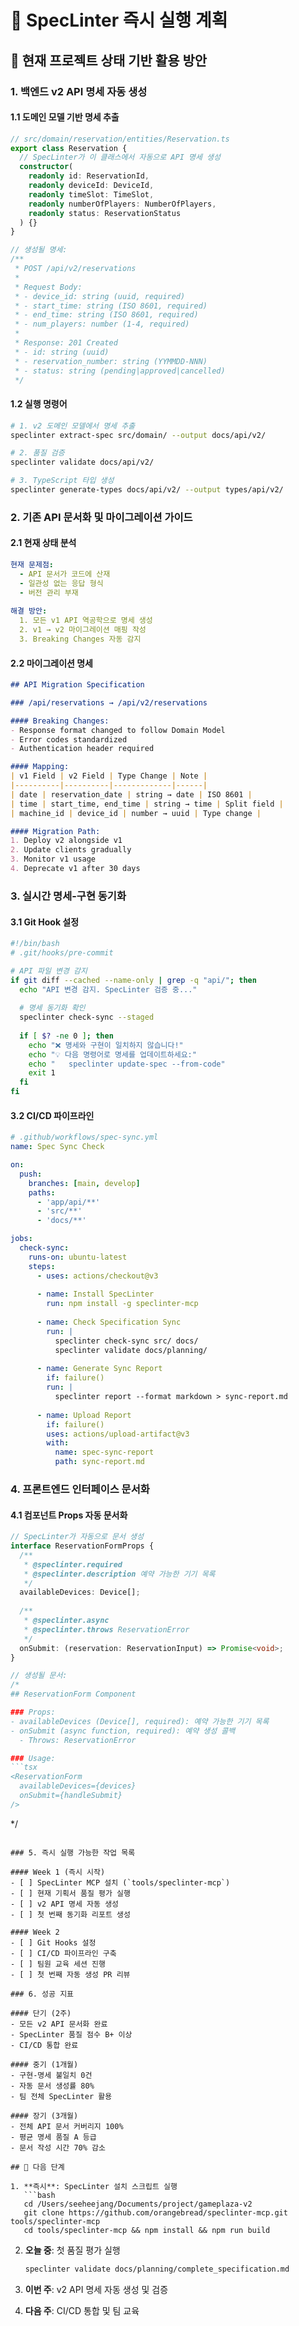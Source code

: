 # 🚀 SpecLinter 즉시 실행 계획

## 📌 현재 프로젝트 상태 기반 활용 방안

### 1. 백엔드 v2 API 명세 자동 생성

#### 1.1 도메인 모델 기반 명세 추출
```typescript
// src/domain/reservation/entities/Reservation.ts
export class Reservation {
  // SpecLinter가 이 클래스에서 자동으로 API 명세 생성
  constructor(
    readonly id: ReservationId,
    readonly deviceId: DeviceId,
    readonly timeSlot: TimeSlot,
    readonly numberOfPlayers: NumberOfPlayers,
    readonly status: ReservationStatus
  ) {}
}

// 생성될 명세:
/**
 * POST /api/v2/reservations
 * 
 * Request Body:
 * - device_id: string (uuid, required)
 * - start_time: string (ISO 8601, required)
 * - end_time: string (ISO 8601, required)  
 * - num_players: number (1-4, required)
 * 
 * Response: 201 Created
 * - id: string (uuid)
 * - reservation_number: string (YYMMDD-NNN)
 * - status: string (pending|approved|cancelled)
 */
```

#### 1.2 실행 명령어
```bash
# 1. v2 도메인 모델에서 명세 추출
speclinter extract-spec src/domain/ --output docs/api/v2/

# 2. 품질 검증
speclinter validate docs/api/v2/

# 3. TypeScript 타입 생성
speclinter generate-types docs/api/v2/ --output types/api/v2/
```

### 2. 기존 API 문서화 및 마이그레이션 가이드

#### 2.1 현재 상태 분석
```yaml
현재 문제점:
  - API 문서가 코드에 산재
  - 일관성 없는 응답 형식
  - 버전 관리 부재
  
해결 방안:
  1. 모든 v1 API 역공학으로 명세 생성
  2. v1 → v2 마이그레이션 매핑 작성
  3. Breaking Changes 자동 감지
```

#### 2.2 마이그레이션 명세
```markdown
## API Migration Specification

### /api/reservations → /api/v2/reservations

#### Breaking Changes:
- Response format changed to follow Domain Model
- Error codes standardized
- Authentication header required

#### Mapping:
| v1 Field | v2 Field | Type Change | Note |
|----------|----------|-------------|------|
| date | reservation_date | string → date | ISO 8601 |
| time | start_time, end_time | string → time | Split field |
| machine_id | device_id | number → uuid | Type change |

#### Migration Path:
1. Deploy v2 alongside v1
2. Update clients gradually
3. Monitor v1 usage
4. Deprecate v1 after 30 days
```

### 3. 실시간 명세-구현 동기화

#### 3.1 Git Hook 설정
```bash
#!/bin/bash
# .git/hooks/pre-commit

# API 파일 변경 감지
if git diff --cached --name-only | grep -q "api/"; then
  echo "API 변경 감지. SpecLinter 검증 중..."
  
  # 명세 동기화 확인
  speclinter check-sync --staged
  
  if [ $? -ne 0 ]; then
    echo "❌ 명세와 구현이 일치하지 않습니다!"
    echo "💡 다음 명령어로 명세를 업데이트하세요:"
    echo "   speclinter update-spec --from-code"
    exit 1
  fi
fi
```

#### 3.2 CI/CD 파이프라인
```yaml
# .github/workflows/spec-sync.yml
name: Spec Sync Check

on:
  push:
    branches: [main, develop]
    paths:
      - 'app/api/**'
      - 'src/**'
      - 'docs/**'

jobs:
  check-sync:
    runs-on: ubuntu-latest
    steps:
      - uses: actions/checkout@v3
      
      - name: Install SpecLinter
        run: npm install -g speclinter-mcp
        
      - name: Check Specification Sync
        run: |
          speclinter check-sync src/ docs/
          speclinter validate docs/planning/
          
      - name: Generate Sync Report
        if: failure()
        run: |
          speclinter report --format markdown > sync-report.md
          
      - name: Upload Report
        if: failure()
        uses: actions/upload-artifact@v3
        with:
          name: spec-sync-report
          path: sync-report.md
```

### 4. 프론트엔드 인터페이스 문서화

#### 4.1 컴포넌트 Props 자동 문서화
```typescript
// SpecLinter가 자동으로 문서 생성
interface ReservationFormProps {
  /**
   * @speclinter.required
   * @speclinter.description 예약 가능한 기기 목록
   */
  availableDevices: Device[];
  
  /**
   * @speclinter.async
   * @speclinter.throws ReservationError
   */
  onSubmit: (reservation: ReservationInput) => Promise<void>;
}

// 생성될 문서:
/*
## ReservationForm Component

### Props:
- availableDevices (Device[], required): 예약 가능한 기기 목록
- onSubmit (async function, required): 예약 생성 콜백
  - Throws: ReservationError

### Usage:
```tsx
<ReservationForm
  availableDevices={devices}
  onSubmit={handleSubmit}
/>
```
*/
```

### 5. 즉시 실행 가능한 작업 목록

#### Week 1 (즉시 시작)
- [ ] SpecLinter MCP 설치 (`tools/speclinter-mcp`)
- [ ] 현재 기획서 품질 평가 실행
- [ ] v2 API 명세 자동 생성
- [ ] 첫 번째 동기화 리포트 생성

#### Week 2
- [ ] Git Hooks 설정
- [ ] CI/CD 파이프라인 구축
- [ ] 팀원 교육 세션 진행
- [ ] 첫 번째 자동 생성 PR 리뷰

### 6. 성공 지표

#### 단기 (2주)
- 모든 v2 API 문서화 완료
- SpecLinter 품질 점수 B+ 이상
- CI/CD 통합 완료

#### 중기 (1개월)
- 구현-명세 불일치 0건
- 자동 문서 생성률 80%
- 팀 전체 SpecLinter 활용

#### 장기 (3개월)
- 전체 API 문서 커버리지 100%
- 평균 명세 품질 A 등급
- 문서 작성 시간 70% 감소

## 🎯 다음 단계

1. **즉시**: SpecLinter 설치 스크립트 실행
   ```bash
   cd /Users/seeheejang/Documents/project/gameplaza-v2
   git clone https://github.com/orangebread/speclinter-mcp.git tools/speclinter-mcp
   cd tools/speclinter-mcp && npm install && npm run build
   ```

2. **오늘 중**: 첫 품질 평가 실행
   ```bash
   speclinter validate docs/planning/complete_specification.md
   ```

3. **이번 주**: v2 API 명세 자동 생성 및 검증

4. **다음 주**: CI/CD 통합 및 팀 교육